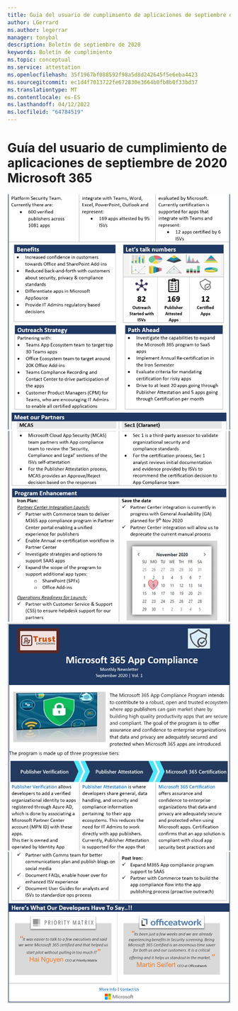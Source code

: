 ```yaml
---
title: Guía del usuario de cumplimiento de aplicaciones de septiembre de 2020 Microsoft 365
author: LGerrard
ms.author: legerrar
manager: tonybal
description: Boletín de septiembre de 2020
keywords: Boletín de cumplimiento
ms.topic: conceptual
ms.service: attestation
ms.openlocfilehash: 35f1967bf088592f98a5d8d242645f5e6eba4423
ms.sourcegitcommit: ec1d4f7013722fe672830e3664b0fb8b0f33bd37
ms.translationtype: MT
ms.contentlocale: es-ES
ms.lasthandoff: 04/12/2022
ms.locfileid: "64784519"
---
```

# <a name="september-2020-microsoft-365-app-compliance-user-guide"></a>Guía del usuario de cumplimiento de aplicaciones de septiembre de 2020 Microsoft 365


![Texto alternativoAlt textAlt](../media/Sept_SS2.PNG)
![ textAlt](../media/Sept_SS3.PNG)
![ text](../media/Sept_SS1.PNG)
![](../media/Sept_SS4.PNG)

